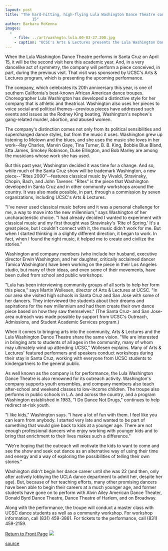 ```yaml
---
layout: post
title: "The hard-hitting, high-flying Lula Washington Dance Theatre comes to UCSC April
			15"
author: Barbara McKenna
images:
  -
    - file: ../art/washngtn.lula.00-03-27.200.jpg
    - caption: "UCSC's Arts & Lectures presents the Lula Washington Dance Theatre, performing Saturday, April 15, at 8 p.m. in the Mainstage Theater. For tickets, call (831) 459-2159."
---
```


When the Lula Washington Dance Theatre performs in Santa Cruz on April 15, it will be the second visit here this academic year. And, in a very dancelike act of symmetry, the company will perform a piece conceived, in part, during the previous visit. That visit was sponsored by UCSC's Arts & Lectures program, which is presenting the upcoming performance.

The company, which celebrates its 20th anniversary this year, is one of southern California's best-known African American dance troupes. Choreographer Lula Washington has developed a distinctive style for her company that is athletic and theatrical. Washington also uses her pieces to voice social and political themes--previous pieces have addressed such events and issues as the Rodney King beating, Washington's nephew's gang-related murder, abortion, and abused women.  
  
The company's distinction comes not only from its political sensibilities and supercharged dance styles, but from the music it uses. Washington grew up listening to Motown and the blues, and she uses the music she loves in her work--Ray Charles, Marvin Gaye, Tina Turner, B. B. King, Bobbie Blue Bland, Etta James, Smokey Robinson, Duke Ellington, and Bob Marley are among the musicians whose work she has used.  
  
But this past year, Washington decided it was time for a change. And so, while much of the Santa Cruz show will be trademark Washington, a new piece--"Rites 2000"--features classical music by Vivaldi, Stravinsky, Chopin, Bach, and John Tavener. "Rites" is the piece that Washington developed in Santa Cruz and in other community workshops around the country. It was also made possible, in part, through a commission by seven organizations, including UCSC's Arts & Lectures.   
  
"I've never used classical music before and it was a personal challenge for me, a way to move into the new millennium," says Washington of her uncharacteristic choice. "I had already decided I wanted to experiment with classical music and my first thought was Stravinsky's 'Rite of Spring.' It's a great piece, but I couldn't connect with it, the music didn't work for me. But when I started thinking in a slightly different direction, it began to work. In fact, when I found the right music, it helped me to create and civilize the stories."  
  
Washington and company members (who include her husband, executive director Erwin Washington, and her daughter, critically acclaimed dancer Tamica Washington) have been working on the piece in their Los Angeles studio, but many of their ideas, and even some of their movements, have been culled from school and public workshops.   
  
"Lula has been interviewing community groups of all sorts to help her form this piece," says Martin Wollesen, director of Arts & Lectures at UCSC. "In our area she visited high schools in Santa Cruz and San Jose with some of her dancers. They interviewed the students about their dreams and aspirations for the new millennium and had them create their own dance piece based on how they saw themselves." (The Santa Cruz- and San Jose-area outreach was made possible by support from UCSC's Outreach, Admissions, and Student Academic Services program.)   
  
When it comes to bringing arts into the community, Arts & Lectures and the Lula Washington Dance Theatre share the same vision. "We are interested in bringing arts to students of all ages in the community, many of whom may ultimately wind up attending UCSC," Wollesen explains. Many of Arts & Lectures' featured performers and speakers conduct workshops during their stay in Santa Cruz, working with everyone from UCSC students to kindergartners to the general public.  
  
As well known as the company is for performance, the Lula Washington Dance Theatre is also renowned for its outreach activity. Washington's company supports youth ensembles, and company members also teach after-school and weekend classes to low-income children. The troupe also performs in public schools in L.A. and across the country, and a program Washington established in 1983, "I Do Dance Not Drugs," continues to help redirect at-risk youth.   
  
"I like kids," Washington says. "I have a lot of fun with them. I feel like you can learn from anybody. I started very late and wanted to be part of something that would give back to kids at a younger age. There are not enough professional dancers who enjoy working with younger kids and to bring that enrichment to their lives makes such a difference."  
  
"We're hoping that the outreach will motivate the kids to want to come and see the show and seek out dance as an alternative way of using their time and energy and a way of exploring the possibilities of telling their own stories."  
  
Washington didn't begin her dance career until she was 22 (and then, only after actively lobbying the UCLA dance department to admit her, despite her age). But, because of her teaching efforts, many other promising dancers have been able to begin their careers at a much younger age, and former students have gone on to perform with Alvin Ailey American Dance Theater, Donald Byrd Dance Theatre, Dance Theatre of Harlem, and on Broadway.  
  
Along with the performance, the troupe will conduct a master class with UCSC dance students as well as a community workshop. For workshop information, call (831) 459-3861. For tickets to the performance, call (831) 459-2159.

[Return to Front Page][1] ![ ][2]

[1]: ../../index.html
[2]: ../../images/trans.gif

[source](http://www1.ucsc.edu/currents/99-00/03-27/dance.html "Permalink to dance")
